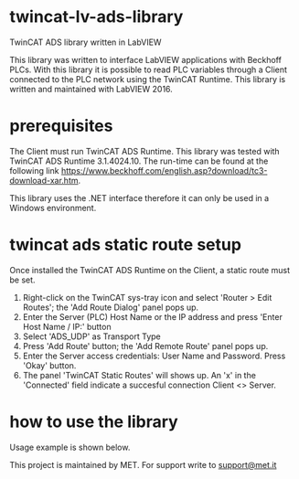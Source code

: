 # twincat-lv-ads-library
TwinCAT ADS library written in LabVIEW

This library was written to interface LabVIEW applications with Beckhoff PLCs. With this library it is possible to read PLC variables through a Client connected to the PLC network using the TwinCAT Runtime.
This library is written and maintained with LabVIEW 2016.

# prerequisites
The Client must run TwinCAT ADS Runtime. This library was tested with TwinCAT ADS Runtime 3.1.4024.10. The run-time can be found at the following link https://www.beckhoff.com/english.asp?download/tc3-download-xar.htm.

This library uses the .NET interface therefore it can only be used in a Windows environment.

# twincat ads static route setup
Once installed the TwinCAT ADS Runtime on the Client, a static route must be set.

1. Right-click on the TwinCAT sys-tray icon and select 'Router > Edit Routes'; the 'Add Route Dialog' panel pops up.
2. Enter the Server (PLC) Host Name or the IP address and press 'Enter Host Name / IP:' button
3. Select 'ADS_UDP' as Transport Type
4. Press 'Add Route' button; the 'Add Remote Route' panel pops up.
5. Enter the Server access credentials: User Name and Password. Press 'Okay' button.
6. The panel 'TwinCAT Static Routes' will shows up. An 'x' in the 'Connected' field indicate a succesful connection Client <> Server.

# how to use the library
Usage example is shown below.

This project is maintained by MET. For support write to support@met.it
